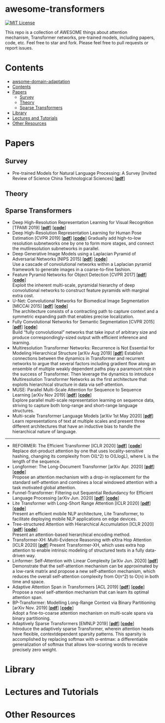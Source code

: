 # awesome-transformers

[![MIT License](https://img.shields.io/badge/license-MIT-green.svg)](https://opensource.org/licenses/MIT) 

This repo is a collection of AWESOME things about attention mechanism, Transformer networks, pre-trained models, including papers, code, etc. Feel free to star and fork.
Please feel free to pull requests or report issues.

# Contents
- [awsome-domain-adaptation](#awsome-domain-adaptation)
- [Contents](#contents)
- [Papers](#papers)
  - [Survey](#survey)
  - [Theory](#theory)
  - [Sparse Transformers](#sparse-transformers)
- [Library](#library)
- [Lectures and Tutorials](#lectures-and-tutorials)
- [Other Resources](#other-resources)

# Papers
## Survey
* Pre-trained Models for Natural Language Processing: A Survey [Invited Review of Science China Technological Sciences] [[__pdf__](https://arxiv.org/pdf/2003.08271.pdf)]

## Theory

## Sparse Transformers
* Deep High-Resolution Representation Learning for Visual Recognition [TPAMI 2019] [[__pdf__](https://arxiv.org/pdf/1908.07919.pdf)]  [[__code__](https://github.com/HRNet)] 
* Deep High-Resolution Representation Learning for Human Pose Estimation [CVPR 2019] [[__pdf__](https://arxiv.org/pdf/1902.09212.pdf)]  [[__code__](https://github.com/leoxiaobin/deep-high-resolution-net.pytorch)] 
Gradually add high-to-low resolution subnetworks one by one to form more stages, and connect the mutliresolution subnetworks in parallel.
* Deep Generative Image Models using a Laplacian Pyramid of Adversarial Networks [NIPS 2015] [[__pdf__](https://arxiv.org/pdf/1506.05751.pdf)]  [[__code__](https://github.com/witnessai/LAPGAN)]  
Use a cascade of convolutional networks within a Laplacian pyramid framework to generate images in a coarse-to-fine fashion.
* Feature Pyramid Networks for Object Detection [CVPR 2017] [[__pdf__](https://arxiv.org/pdf/1612.03144.pdf)] [[__code__](https://github.com/jwyang/fpn.pytorch)]  
Exploit the inherent multi-scale, pyramidal hierarchy of deep convolutional networks to construct feature pyramids with marginal extra cost.
* U-Net: Convolutional Networks for Biomedical Image Segmentation  [MICCAI 2015] [[__pdf__](https://arxiv.org/pdf/1505.04597.pdf)] [[__code__](http://lmb.informatik.uni-freiburg.de/people/ronneber/u-net)]  
The architecture consists of a contracting path to capture context and a symmetric expanding path that enables precise localization.
* Fully Convolutional Networks for Semantic Segmentation [CVPR 2015] [[__pdf__](https://arxiv.org/pdf/1411.4038.pdf)] [[__code__](https://github.com/BVLC/caffe/wiki/Model-Zoo#fcn)]  
Build “fully convolutional” networks that take input of arbitrary size and produce correspondingly-sized output with efficient inference and learning.
* Multiresolution Transformer Networks: Recurrence is Not Essential for Modeling Hierarchical Structure  [arXiv Aug 2019] [[__pdf__](https://arxiv.org/pdf/1908.10408.pdf)]
Establish connections between the dynamics in Transformer and recurrent networks to argue that several factors including gradient flow along an ensemble of multiple weakly dependent paths play a paramount role in the success of Transformer. Then leverage the dynamics to introduce Multiresolution Transformer Networks as the first architecture that exploits hierarchical structure in data via self-attention.
* MUSE: Parallel Multi-Scale Attention for Sequence to Sequence Learning [arXiv Nov 2019] [[__pdf__](https://arxiv.org/pdf/1911.09483.pdf)]  [[__code__](https://github.com/lancopku/Prime)]  
Explore parallel multi-scale representation learning on sequence data, striving to capture both long-range and short-range language structures.
* Multi-scale Transformer Language Models [arXiv 1st May 2020] [[__pdf__](https://arxiv.org/pdf/2005.00581.pdf)]
Learn representations of text at multiple scales and present three different architectures that have an inductive bias to handle the hierarchical nature of language.
---------------------------------------

* REFORMER: The Efficient Transformer [ICLR 2020] [[__pdf__](https://arxiv.org/pdf/2001.04451.pdf)] [[__code__](https://github.com/google/trax/tree/master/trax/models/reformer)]  
Replace dot-product attention by one that uses locality-sensitive
hashing, changing its complexity from O(L^2) to O(LlogL), where L is the length of the sequence.
* Longformer: The Long-Document Transformer
 [arXiv Apr. 2020] [[__pdf__](https://arxiv.org/pdf/2004.05150.pdf)] [[__code__](https://github.com/allenai/longformer)]  
Propose an attention mechanism with a drop-in replacement
for the standard self-attention and combines
a local windowed attention with a task motivated global attention.
* Funnel-Transformer: Filtering out Sequential Redundancy for Efficient Language Processing [arXiv Jun. 2020] [[__pdf__](https://arxiv.org/pdf/2006.03236.pdf)] [[__code__](https://github.com/laiguokun/Funnel-Transformer)]  
* Lite Transformer with Long-Short Range Attention [ICLR 2020] [[__pdf__](https://arxiv.org/pdf/2004.11886.pdf)] [[__code__](https://github.com/mit-han-lab/lite-transformer)]  
Present an efficient mobile NLP architecture, Lite Transformer, to
facilitate deploying mobile NLP applications on edge devices.
* Tree-structured Attention with Hierarchical Accumulation [ICLR 2020] [[__pdf__](https://arxiv.org/pdf/2002.08046.pdf)] [[__code__](https://github.com/nxphi47/tree_transformer)]  
Present an attention-based hierarchical encoding method.
* Transformer-XH: Multi-Evidence Reasoning with eXtra Hop Attention [ICLR 2020] [[__pdf__](https://openreview.net/pdf?id=r1eIiCNYwS)]
Present Transformer-XH, which uses extra hop attention to enable intrinsic modeling of structured texts in a fully data-driven way.
* Linformer: Self-Attention with Linear Complexity [arXiv Jun. 2020] [[__pdf__](https://arxiv.org/pdf/2006.04768.pdf)] 
Demonstrate that the self-attention mechanism can be approximated by a low-rank matrix and propose a new self-attention mechanism, which reduces the overall self-attention complexity from O(n^2) to O(n) in both time and space.
* Adaptive Attention Span in Transformers [ACL 2019] [[__pdf__](https://arxiv.org/pdf/1905.07799.pdf)] [[__code__](https://github.com/facebookresearch/adaptive-span)] 
Propose a novel self-attention mechanism
that can learn its optimal attention span.
* BP-Transformer: Modelling Long-Range Context via Binary Partitioning
 [arXiv Nov. 2019] [[__pdf__](https://arxiv.org/pdf/1911.04070.pdf)] [[__code__](https://github.com/yzh119/BPT)]  
Adopt a fine-to-coarse attention mechanism on multi-scale spans via binary partitioning.
* Adaptively Sparse Transformers [EMNLP 2019] [[__pdf__](https://arxiv.org/pdf/1909.00015.pdf)] [[__code__](https://github.com/deep-spin/entmax)]  
Introduce the adaptively sparse Transformer,
wherein attention heads have flexible, contextdependent sparsity patterns. This sparsity is accomplished by replacing softmax with α-entmax: a differentiable generalization of softmax that allows low-scoring words to receive precisely zero weight.



# Library

# Lectures and Tutorials

# Other Resources

